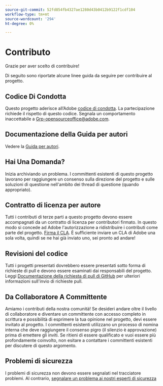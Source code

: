 ```yaml
---
source-git-commit: 52fd854fb4327ae1280d43b0412b9122f1cdf104
workflow-type: tm+mt
source-wordcount: '294'
ht-degree: 0%

---
```

# Contributo

Grazie per aver scelto di contribuire!

Di seguito sono riportate alcune linee guida da seguire per contribuire al progetto.

## Codice Di Condotta

Questo progetto aderisce all’Adobe [codice di condotta](code-of-conduct.md). La partecipazione richiede il rispetto di questo codice. Segnala un comportamento inaccettabile a
[Grp-opensourceoffice@adobe.com](mailto:Grp-opensourceoffice@adobe.com).

## Documentazione della Guida per autori

Vedere la [Guida per autori](https://experienceleague.adobe.com/docs/contributor/contributor-guide/introduction.html).

## Hai Una Domanda?

Inizia archiviando un problema. I committenti esistenti di questo progetto lavorano per raggiungere un consenso sulla direzione del progetto e sulle soluzioni di questione nell&#39;ambito dei thread di questione (quando appropriato).

## Contratto di licenza per autore

Tutti i contributi di terze parti a questo progetto devono essere accompagnati da un contratto di licenza per contributori firmato. In questo modo si concede ad Adobe l&#39;autorizzazione a ridistribuire i contributi come parte del progetto. [Firma il CLA](http://opensource.adobe.com/cla.html). È sufficiente inviare un CLA di Adobe una sola volta, quindi se ne hai già inviato uno, sei pronto ad andare!

## Revisioni del codice

Tutti i progetti presentati dovrebbero essere presentati sotto forma di richieste di pull e devono essere esaminati dai responsabili del progetto. Leggi [Documentazione della richiesta di pull di GitHub](https://help.github.com/articles/about-pull-requests/)
per ulteriori informazioni sull&#39;invio di richieste pull.

<!--
Lastly, please follow the [pull request template](PULL_REQUEST_TEMPLATE.md) when
submitting a pull request!
-->

## Da Collaboratore A Committente

Amiamo i contributi della nostra comunità! Se desideri andare oltre il livello di collaboratore e diventare un committente con accesso completo in scrittura e possibilità di esprimere la tua opinione nel progetto, devi essere invitato al progetto. I committenti esistenti utilizzano un processo di nomina interna che deve raggiungere il consenso pigro (il silenzio è approvazione) prima di emettere gli inviti. Se ritieni di essere qualificato e vuoi essere più profondamente coinvolto, non esitare a contattare i committenti esistenti per discutere di questo argomento.

## Problemi di sicurezza

I problemi di sicurezza non devono essere segnalati nel tracciatore problemi. Al contrario, [segnalare un problema ai nostri esperti di sicurezza](https://helpx.adobe.com/security/alertus.html)
